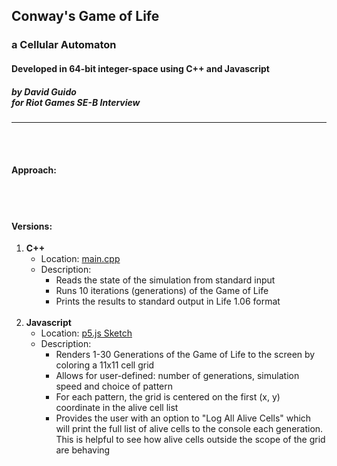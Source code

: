 ## Conway's Game of Life
### a Cellular Automaton
#### Developed in 64-bit integer-space using C++ and Javascript
##### by David Guido<br>for Riot Games SE-B Interview

***
<br><br>
#### Approach:


<br><br>
#### Versions:

1. **C++**
   * Location: [main.cpp](main.cpp)
   * Description:
      * Reads the state of the simulation from standard input
      * Runs 10 iterations (generations) of the Game of Life
      * Prints the results to standard output in Life 1.06 format
      <br><br>
2. **Javascript**
   * Location: [p5.js Sketch](https://editor.p5js.org/davidmguido93/full/OZgcij1Ya)
   * Description:
      * Renders 1-30 Generations of the Game of Life to the screen by coloring a 11x11 cell grid 
      * Allows for user-defined: number of generations, simulation speed and choice of pattern
      * For each pattern, the grid is centered on the first (x, y) coordinate in the alive cell list
      * Provides the user with an option to "Log All Alive Cells" which will print the full list of alive cells to the console each generation. This is helpful to see how alive cells outside the scope of the grid are behaving
